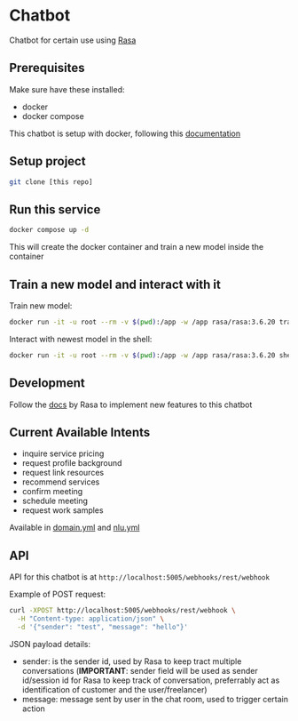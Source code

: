 # Chatbot

Chatbot for certain use using [Rasa](https://rasa.com/docs/rasa/)

## Prerequisites

Make sure have these installed:

- docker
- docker compose

This chatbot is setup with docker, following this [documentation](https://rasa.com/docs/rasa/docker/building-in-docker/#training-a-model)

## Setup project

```bash
git clone [this repo]
```

## Run this service

```bash
docker compose up -d
```

This will create the docker container and train a new model inside the container

## Train a new model and interact with it

Train new model:

```bash
docker run -it -u root --rm -v $(pwd):/app -w /app rasa/rasa:3.6.20 train --domain domain.yml --data data --out models
```

Interact with newest model in the shell:

```bash
docker run -it -u root --rm -v $(pwd):/app -w /app rasa/rasa:3.6.20 shell
```

## Development

Follow the [docs](https://rasa.com/docs/rasa/) by Rasa to implement new features to this chatbot

## Current Available Intents

- inquire service pricing
- request profile background
- request link resources
- recommend services
- confirm meeting
- schedule meeting
- request work samples

Available in [domain.yml](./domain.yml) and [nlu.yml](./data/nlu.yml)

## API

API for this chatbot is at `http://localhost:5005/webhooks/rest/webhook`

Example of POST request:

```bash
curl -XPOST http://localhost:5005/webhooks/rest/webhook \
  -H "Content-type: application/json" \
  -d '{"sender": "test", "message": "hello"}'
```

JSON payload details:

- sender: is the sender id, used by Rasa to keep tract multiple conversations (**IMPORTANT**: sender field will be used as sender id/session id for Rasa to keep track of conversation, preferrably act as identification of customer and the user/freelancer)
- message: message sent by user in the chat room, used to trigger certain action
